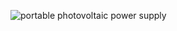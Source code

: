 ![portable photovoltaic power supply](https://github.com/Youba0/Alimentation-photvoltaique-portable-/assets/141171959/5334b1b4-1c25-4bd4-bf6c-883fd78525ac)
